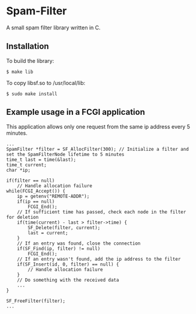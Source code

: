 # Spam-Filter
A small spam filter library written in C.

## Installation
To build the library:
```
$ make lib
```
To copy libsf.so to /usr/local/lib:
```
$ sudo make install
```

## Example usage in a FCGI application
This application allows only one request from the same ip address every 5 minutes.
```
...
SpamFilter *filter = SF_AllocFilter(300); // Initialize a filter and set the SpamFilterNode lifetime to 5 minutes
time_t last = time(&last);
time_t current;
char *ip;

if(filter == null)
    // Handle allocation failure
while(FCGI_Accept()) {
    ip = getenv("REMOTE-ADDR");
    if(ip == null)
        FCGI_End();
    // If sufficient time has passed, check each node in the filter for deletion
    if(time(current) - last > filter->time) {
        SF_Delete(filter, current);
        last = current;
    }
    // If an entry was found, close the connection
    if(SF_Find(ip, filter) != null)
        FCGI_End();
    // If an entry wasn't found, add the ip address to the filter
    if(SF_Insert(id, 0, filter) == null) {
        // Handle allocation failure
    }
    // Do something with the received data
    ...
}

SF_FreeFilter(filter);
...
```
